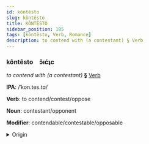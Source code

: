 ```yaml
---
id: kôntêsto
slug: kôntêsto
title: KÔNTÊSTO
sidebar_position: 185
tags: [kôntêsto, Verb, Romance]
description: to contend with (a contestant) § Verb
---
```


### kôntêsto&emsp;<span kind="abugida">ɔ̃ıćʇc</span>

*to contend with (a contestant)* **§** [Verb](../../tags/Verb)

**IPA**: /ˈkon.tes.tɑ/

**Verb**: to contend/contest/oppose

**Noun**: contestant/opponent

**Modifier**: contendable/contestable/opposable

<details>
    <summary>Origin</summary>
    Portuguese contestar [kõ.tesˈta(h)]<br/>
    <em>Romance Language Family</em>
</details>